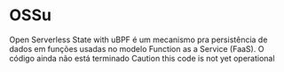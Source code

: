 # OSSu
Open Serverless State  with uBPF é um mecanismo pra persistência de dados em funções
usadas no modelo Function as a Service (FaaS).
O código ainda não está terminado
Caution
this code is not yet operational
